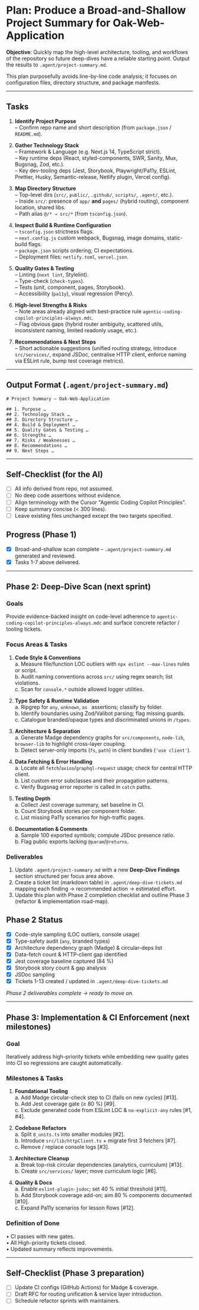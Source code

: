 # Plan: Produce a Broad-and-Shallow Project Summary for **Oak-Web-Application**

**Objective**: Quickly map the high-level architecture, tooling, and workflows of the repository so future deep-dives have a reliable starting point. Output the results to `.agent/project-summary.md`.

This plan purposefully avoids line-by-line code analysis; it focuses on configuration files, directory structure, and package manifests.

---

## Tasks

1. **Identify Project Purpose**  
   – Confirm repo name and short description (from `package.json` / `README.md`).

2. **Gather Technology Stack**  
   – Framework & Language (e.g. Next.js 14, TypeScript strict).  
   – Key runtime deps (React, styled-components, SWR, Sanity, Mux, Bugsnag, Zod, etc.).  
   – Key dev-tooling deps (Jest, Storybook, Playwright/Pa11y, ESLint, Prettier, Husky, Semantic-release, Netlify plugin, Vercel config).

3. **Map Directory Structure**  
   – Top-level dirs (`src/`, `public/`, `.github/`, `scripts/`, `.agent/`, etc.).  
   – Inside `src/`: presence of `app/` **and** `pages/` (hybrid routing), component location, shared libs.  
   – Path alias `@/* → src/*` (from `tsconfig.json`).

4. **Inspect Build & Runtime Configuration**  
   – `tsconfig.json` strictness flags.  
   – `next.config.js` custom webpack, Bugsnag, image domains, static-build flags.  
   – `package.json` scripts ordering; CI expectations.  
   – Deployment files: `netlify.toml`, `vercel.json`.

5. **Quality Gates & Testing**  
   – Linting (`next lint`, Stylelint).  
   – Type-check (`check-types`).  
   – Tests (unit, component, pages, Storybook).  
   – Accessibility (`pa11y`), visual regression (Percy).

6. **High-level Strengths & Risks**  
   – Note areas already aligned with best-practice rule `agentic-coding-copilot-principles-always.mdc`.  
   – Flag obvious gaps (hybrid router ambiguity, scattered utils, inconsistent naming, limited readonly usage, etc.).

7. **Recommendations & Next Steps**  
   – Short actionable suggestions (unified routing strategy, introduce `src/services/`, expand JSDoc, centralise HTTP client, enforce naming via ESLint rule, bump test coverage metrics).

---

## Output Format (`.agent/project-summary.md`)

```
# Project Summary – Oak-Web-Application

## 1. Purpose …
## 2. Technology Stack …
## 3. Directory Structure …
## 4. Build & Deployment …
## 5. Quality Gates & Testing …
## 6. Strengths …
## 7. Risks / Weaknesses …
## 8. Recommendations …
## 9. Next Steps …
```

---

## Self-Checklist (for the AI)

- [ ] All info derived from repo, not assumed.
- [ ] No deep code assertions without evidence.
- [ ] Align terminology with the Cursor "Agentic Coding Copilot Principles".
- [ ] Keep summary concise (< 300 lines).
- [ ] Leave existing files unchanged except the two targets specified.

## Progress (Phase 1)

- [x] Broad-and-shallow scan complete – `.agent/project-summary.md` generated and reviewed.
- [x] Tasks 1-7 above delivered.

---

## Phase 2: Deep-Dive Scan (next sprint)

### Goals

Provide evidence-backed insight on code-level adherence to `agentic-coding-copilot-principles-always.mdc` and surface concrete refactor / tooling tickets.

### Focus Areas & Tasks

1. **Code Style & Conventions**  
   a. Measure file/function LOC outliers with `npx eslint --max-lines` rules or script.  
   b. Audit naming conventions across `src/` using regex search; list violations.  
   c. Scan for `console.*` outside allowed logger utilities.

2. **Type Safety & Runtime Validation**  
   a. Ripgrep for `any`, `unknown`, `as ` assertions; classify by folder.  
   b. Identify boundaries using Zod/Valibot parsing; flag missing guards.  
   c. Catalogue branded/opaque types and discriminated unions in `/types`.

3. **Architecture & Separation**  
   a. Generate Madge dependency graphs for `src/components`, `node-lib`, `browser-lib` to highlight cross-layer coupling.  
   b. Detect server-only imports (`fs`, `path`) in client bundles (`'use client'`).

4. **Data Fetching & Error Handling**  
   a. Locate all `fetch`/`axios`/`graphql-request` usage; check for central HTTP client.  
   b. List custom error subclasses and their propagation patterns.  
   c. Verify Bugsnag error reporter is called in `catch` paths.

5. **Testing Depth**  
   a. Collect Jest coverage summary, set baseline in CI.  
   b. Count Storybook stories per component folder.  
   c. List missing Pa11y scenarios for high-traffic pages.

6. **Documentation & Comments**  
   a. Sample 100 exported symbols; compute JSDoc presence ratio.  
   b. Flag public exports lacking `@param`/`@returns`.

### Deliverables

1. Update `.agent/project-summary.md` with a new **Deep-Dive Findings** section structured per focus area above.
2. Create a ticket list (markdown table) in `.agent/deep-dive-tickets.md` mapping each finding → recommended action → estimated effort.
3. Update this plan with Phase 2 completion checklist and outline Phase 3 (refactor & implementation road-map).

## Phase 2 Status

- [x] Code-style sampling (LOC outliers, console usage)
- [x] Type-safety audit (`any`, branded types)
- [x] Architecture dependency graph (Madge) & circular-deps list
- [x] Data-fetch count & HTTP-client gap identified
- [x] Jest coverage baseline captured (84 %)
- [x] Storybook story count & gap analysis
- [x] JSDoc sampling
- [x] Tickets 1-13 created / updated in `.agent/deep-dive-tickets.md`

_Phase 2 deliverables complete → ready to move on._

---

## Phase 3: Implementation & CI Enforcement (next milestones)

### Goal

Iteratively address high-priority tickets while embedding new quality gates into CI so regressions are caught automatically.

### Milestones & Tasks

1. **Foundational Tooling**  
   a. Add Madge circular-check step to CI (fails on new cycles) [#13].  
   b. Add Jest coverage gate (≥ 80 %) [#9].  
   c. Exclude generated code from ESLint LOC & `no-explicit-any` rules [#1, #4].

2. **Codebase Refactors**  
   a. Split `8_units.ts` into smaller modules [#2].  
   b. Introduce `src/lib/httpClient.ts` + migrate first 3 fetchers [#7].  
   c. Remove / replace console logs [#3].

3. **Architecture Cleanup**  
   a. Break top-risk circular dependencies (analytics, curriculum) [#13].  
   b. Create `src/services/` layer; move curriculum logic [#6].

4. **Quality & Docs**  
   a. Enable `eslint-plugin-jsdoc`; set 40 % initial threshold [#11].  
   b. Add Storybook coverage add-on; aim 80 % components documented [#10].  
   c. Expand Pa11y scenarios for lesson flows [#12].

### Definition of Done

• CI passes with new gates.  
• All High-priority tickets closed.  
• Updated summary reflects improvements.

---

## Self-Checklist (Phase 3 preparation)

- [ ] Update CI configs (GitHub Actions) for Madge & coverage.
- [ ] Draft RFC for routing unification & service layer introduction.
- [ ] Schedule refactor sprints with maintainers.
